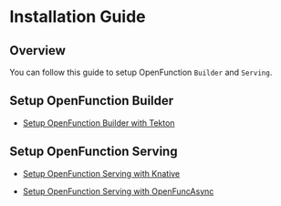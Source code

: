 # Installation Guide

## Overview

You can follow this guide to setup OpenFunction ```Builder``` and ```Serving```.

## Setup OpenFunction Builder

- [Setup OpenFunction Builder with Tekton](Setup-OpenFunction-Builder-with-Tekton.md)

## Setup OpenFunction Serving

- [Setup OpenFunction Serving with Knative](Setup-OpenFunction-Serving-with-Knative.md)

- [Setup OpenFunction Serving with OpenFuncAsync](Setup-OpenFunction-Serving-with-OpenFuncAsync.md)
